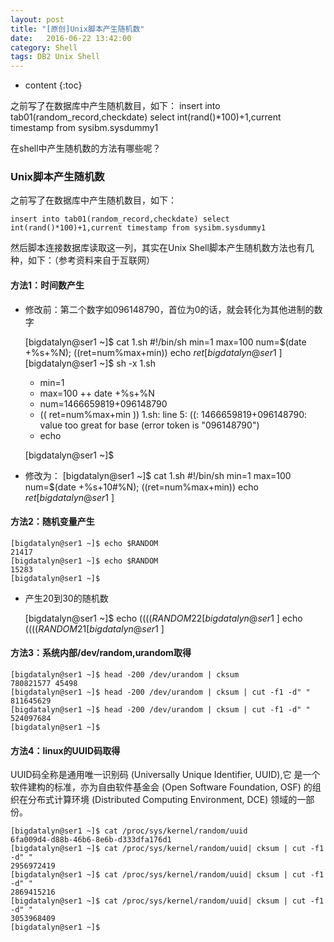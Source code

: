 ```yaml
---
layout: post
title: "[原创]Unix脚本产生随机数"
date:   2016-06-22 13:42:00
category: Shell
tags: DB2 Unix Shell
---
```


* content
{:toc}

之前写了在数据库中产生随机数目，如下：
insert into tab01(random_record,checkdate) select int(rand()*100)+1,current timestamp from sysibm.sysdummy1

在shell中产生随机数的方法有哪些呢？






### Unix脚本产生随机数

之前写了在数据库中产生随机数目，如下：

	insert into tab01(random_record,checkdate) select int(rand()*100)+1,current timestamp from sysibm.sysdummy1

然后脚本连接数据库读取这一列，其实在Unix Shell脚本产生随机数方法也有几种，如下：（参考资料来自于互联网）


#### 方法1：时间数产生

* 修改前：第二个数字如096148790，首位为0的话，就会转化为其他进制的数字

	[bigdatalyn@ser1 ~]$ cat 1.sh
	#!/bin/sh
	min=1
	max=100
	num=$(date +%s+%N);
	((ret=num%max+min))
	echo $ret
	[bigdatalyn@ser1 ~]$ 
	[bigdatalyn@ser1 ~]$ sh -x 1.sh
	+ min=1
	+ max=100
	++ date +%s+%N
	+ num=1466659819+096148790
	+ (( ret=num%max+min ))
	1.sh: line 5: ((: 1466659819+096148790: value too great for base (error token is "096148790")
	+ echo

	[bigdatalyn@ser1 ~]$ 
* 修改为：
	[bigdatalyn@ser1 ~]$ cat 1.sh
	#!/bin/sh
	min=1
	max=100
	num=$(date +%s+10#%N);
	((ret=num%max+min))
	echo $ret
	[bigdatalyn@ser1 ~]$ 


#### 方法2：随机变量产生

	[bigdatalyn@ser1 ~]$ echo $RANDOM
	21417
	[bigdatalyn@ser1 ~]$ echo $RANDOM
	15283
	[bigdatalyn@ser1 ~]$ 

* 产生20到30的随机数

	[bigdatalyn@ser1 ~]$  echo $(($(($RANDOM%10))+20)) 
	22
	[bigdatalyn@ser1 ~]$  echo $(($(($RANDOM%10))+20)) 
	21
	[bigdatalyn@ser1 ~]$ 

#### 方法3：系统内部/dev/random,urandom取得

	[bigdatalyn@ser1 ~]$ head -200 /dev/urandom | cksum
	780821577 45498
	[bigdatalyn@ser1 ~]$ head -200 /dev/urandom | cksum | cut -f1 -d" "
	811645629
	[bigdatalyn@ser1 ~]$ head -200 /dev/urandom | cksum | cut -f1 -d" "
	524097684
	[bigdatalyn@ser1 ~]$ 


#### 方法4：linux的UUID码取得

UUID码全称是通用唯一识别码 (Universally Unique Identifier, UUID),它 是一个软件建构的标准，亦为自由软件基金会 (Open Software Foundation, OSF) 的组织在分布式计算环境 (Distributed Computing Environment, DCE) 领域的一部份。

	[bigdatalyn@ser1 ~]$ cat /proc/sys/kernel/random/uuid
	6fa009d4-d88b-46b6-8e6b-d333dfa176d1
	[bigdatalyn@ser1 ~]$ cat /proc/sys/kernel/random/uuid| cksum | cut -f1 -d" "
	2956972419
	[bigdatalyn@ser1 ~]$ cat /proc/sys/kernel/random/uuid| cksum | cut -f1 -d" "
	2869415216
	[bigdatalyn@ser1 ~]$ cat /proc/sys/kernel/random/uuid| cksum | cut -f1 -d" "
	3053968409
	[bigdatalyn@ser1 ~]$ 




